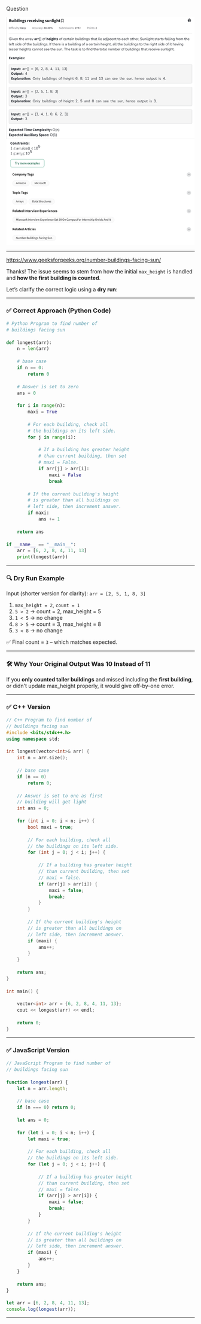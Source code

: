Question

![Question](Question.png)

---

https://www.geeksforgeeks.org/number-buildings-facing-sun/

Thanks! The issue seems to stem from how the initial `max_height` is handled and **how the first building is counted**.

Let’s clarify the correct logic using a **dry run**:

---

### ✅ **Correct Approach (Python Code)**

```python
# Python Program to find number of 
# buildings facing sun

def longest(arr):
    n = len(arr)
    
    # base case
    if n == 0:
        return 0
    
    # Answer is set to zero
    ans = 0
    
    for i in range(n):
        maxi = True
        
        # For each building, check all 
        # the buildings on its left side.
        for j in range(i):
            
            # If a building has greater height 
            # than current building, then set
            # maxi = False.
            if arr[j] > arr[i]:
                maxi = False
                break
        
        # If the current building's height
        # is greater than all buildings on
        # left side, then increment answer.
        if maxi:
            ans += 1
    
    return ans

if __name__ == "__main__":
    arr = [6, 2, 8, 4, 11, 13]
    print(longest(arr))
```

---

### 🔍 **Dry Run Example**

Input (shorter version for clarity):
`arr = [2, 5, 1, 8, 3]`

1. `max_height = 2`, `count = 1`
2. `5 > 2` → count = 2, max\_height = 5
3. `1 < 5` → no change
4. `8 > 5` → count = 3, max\_height = 8
5. `3 < 8` → no change

✅ Final count = `3` – which matches expected.

---

### 🛠️ **Why Your Original Output Was 10 Instead of 11**

If you **only counted taller buildings** and missed including the **first building**, or didn't update max\_height properly, it would give off-by-one error.

---

### ✅ C++ Version

```cpp
// C++ Program to find number of
// buildings facing sun
#include <bits/stdc++.h>
using namespace std;

int longest(vector<int>& arr) {
    int n = arr.size();

    // base case
    if (n == 0)
        return 0;

    // Answer is set to one as first
    // building will get light
    int ans = 0;

    for (int i = 0; i < n; i++) {
        bool maxi = true;

        // For each building, check all
        // the buildings on its left side.
        for (int j = 0; j < i; j++) {

            // If a building has greater height
            // than current building, then set
            // maxi = false.
            if (arr[j] > arr[i]) {
                maxi = false;
                break;
            }
        }

        // If the current building's height
        // is greater than all buildings on
        // left side, then increment answer.
        if (maxi) {
            ans++;
        }
    }

    return ans;
}

int main() {

    vector<int> arr = {6, 2, 8, 4, 11, 13};
    cout << longest(arr) << endl;

    return 0;
}
```

---

### ✅ JavaScript Version

```javascript
// JavaScript Program to find number of 
// buildings facing sun

function longest(arr) {
    let n = arr.length;
    
    // base case
    if (n === 0) return 0;
    
    let ans = 0;
    
    for (let i = 0; i < n; i++) {
        let maxi = true;
        
        // For each building, check all 
        // the buildings on its left side.
        for (let j = 0; j < i; j++) {
            
            // If a building has greater height 
            // than current building, then set
            // maxi = false.
            if (arr[j] > arr[i]) {
                maxi = false;
                break;
            }
        }
        
        // If the current building's height
        // is greater than all buildings on
        // left side, then increment answer.
        if (maxi) {
            ans++;
        }
    }
    
    return ans;
}

let arr = [6, 2, 8, 4, 11, 13];
console.log(longest(arr));
```

---


